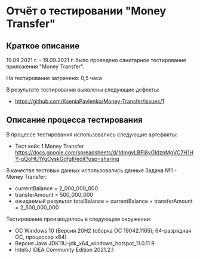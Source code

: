 # Отчёт о тестировании "Money Transfer"

## Краткое описание

19.09.2021 г. - 19.09.2021 г. было проведено санитарное тестирование приложения "Money Transfer".

На тестирование затрачено: 0,5 часа 

В результате тестирования выявлены следующие дефекты:

* https://github.com/KseniaPavlenko/Money-Transfer/issues/1

## Описание процесса тестирования

В процессе тестирования использовались следующие артефакты:

* Тест кейс 1 Money Transfer https://docs.google.com/spreadsheets/d/1dmgvLBFl8yGIdznMgVC7H1HY-gQoHU1YgCyskGdfgII/edit?usp=sharing

В качестве тестовых данных использовались данные Задача №1 - Money Transfer:

* currentBalance = 2_000_000_000
* transferAmount = 500_000_000
* ожидаемый результат totalBalance = currentBalance + transferAmount = 2_500_000_000

Тестирование производилось в следующем окружении:

* ОС Windows 10 (Версия 20H2 (сборка ОС 19042.1165); 64-разрядная ОС, процессор x64)
* Версия Java JDK11U-jdk_x64_windows_hotspot_11.0.11.9
* IntelliJ IDEA Community Edition 2021.2.1
